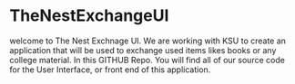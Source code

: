 # TheNestExchangeUI
welcome to The Nest Exchnage UI.
We are working with KSU to create an application that will be used to exchange used items likes books or any college material. 
In this GITHUB Repo. You will find all of our source code for the User Interface, or front end of this application.
